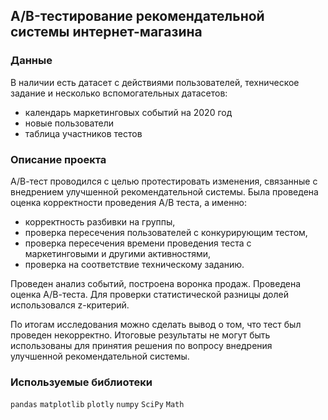 ## A/B-тестирование рекомендательной системы интернет-магазина


### Данные

В наличии есть датасет с действиями пользователей, техническое задание и несколько вспомогательных датасетов:
- календарь маркетинговых событий на 2020 год
- новые пользователи
- таблица участников тестов 
 

### Описание проекта

А/В-тест проводился с целью протестировать изменения, связанные с внедрением улучшенной рекомендательной системы. Была проведена оценка корректности проведения А/В теста, а именно: 
- корректность разбивки на группы, 
- проверка пересечения пользователей с конкурирующим тестом, 
- проверка пересечения времени проведения теста с маркетинговыми и другими активностями, 
- проверка на соответствие техническому заданию. 

Проведен анализ событий, построена воронка продаж. Проведена оценка А/В-теста. Для проверки статистической разницы долей использовался z-критерий.

По итогам исследования можно сделать вывод о том, что тест был проведен некорректно. Итоговые результаты не могут быть использованы для принятия решения по вопросу внедрения улучшенной рекомендательной системы.


### Используемые библиотеки

`pandas` `matplotlib` `plotly` `numpy` `SciPy` `Math`

